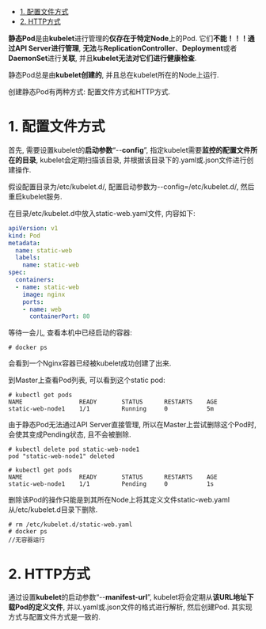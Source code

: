 
<!-- @import "[TOC]" {cmd="toc" depthFrom=1 depthTo=6 orderedList=false} -->

<!-- code_chunk_output -->

- [1. 配置文件方式](#1-配置文件方式)
- [2. HTTP方式](#2-http方式)

<!-- /code_chunk_output -->

**静态Pod**是由**kubelet**进行管理的**仅存在于特定Node**上的Pod. 它们**不能！！！通过API Server进行管理**, **无法**与**ReplicationController**、**Deployment**或者**DaemonSet**进行**关联**, 并且**kubelet无法对它们进行健康检查**. 

静态Pod总是由**kubelet创建的**, 并且总在kubelet所在的Node上运行. 

创建静态Pod有两种方式: 配置文件方式和HTTP方式. 

# 1. 配置文件方式

首先, 需要设置kubelet的**启动参数**“\-\-**config**”, 指定kubelet需要**监控的配置文件所在的目录**, kubelet会定期扫描该目录, 并根据该目录下的.yaml或.json文件进行创建操作. 

假设配置目录为/etc/kubelet.d/, 配置启动参数为\-\-config=/etc/kubelet.d/, 然后重启kubelet服务. 

在目录/etc/kubelet.d中放入static\-web.yaml文件, 内容如下: 

```yaml
apiVersion: v1
kind: Pod
metadata:
  name: static-web
  labels:
    name: static-web
spec:
  containers:
  - name: static-web
    image: nginx
    ports:
    - name: web
      containerPort: 80
```

等待一会儿, 查看本机中已经启动的容器: 

```
# docker ps
```

会看到一个Nginx容器已经被kubelet成功创建了出来. 

到Master上查看Pod列表, 可以看到这个static pod: 

```
# kubectl get pods
NAME                READY       STATUS      RESTARTS    AGE
static-web-node1    1/1         Running     0           5m
```

由于静态Pod无法通过API Server直接管理, 所以在Master上尝试删除这个Pod时, 会使其变成Pending状态, 且不会被删除. 

```
# kubectl delete pod static-web-node1
pod "static-web-node1" deleted

# kubectl get pods
NAME                READY       STATUS      RESTARTS    AGE
static-web-node1    1/1         Pending     0           1s
```

删除该Pod的操作只能是到其所在Node上将其定义文件static-web.yaml从/etc/kubelet.d目录下删除. 

```
# rm /etc/kubelet.d/static-web.yaml
# docker ps
//无容器运行
```

# 2. HTTP方式

通过设置**kubelet**的启动参数“\-\-**manifest\-url**”, kubelet将会定期从**该URL地址下载Pod的定义文件**, 并以.yaml或.json文件的格式进行解析, 然后创建Pod. 其实现方式与配置文件方式是一致的. 